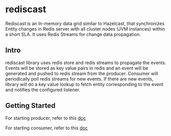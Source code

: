 # rediscast
Rediscast is an In-memory data grid similar to Hazelcast, that synchronizes Entity changes in Redis server with all cluster nodes (JVM instances) within a short SLA. It uses Redis Streams for change data propagation.


## Intro

rediscast library uses redis store and redis streams to propagate the events. Events will be stored as key value pairs in redis and an event will be generated and pushed to redis stream from the producer.
Consumer will periodically poll redis streams for new events. If there are new events, library will do a key value lookup to fetch entity corresponding to the event and notifies the configured listener.


## Getting Started
For starting producer, refer to this [doc](examples/src/main/java/com/flipkart/ads/redis/producer/README.md)

For starting consumer, refer to this [doc](examples/src/main/java/com/flipkart/ads/redis/consumer/README.md)
